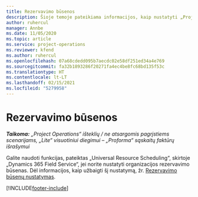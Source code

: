 ```yaml
---
title: Rezervavimo būsenos
description: Šioje temoje pateikiama informacijos, kaip nustatyti „Project Operations” rezervavimo būsenas, nuoroda.
author: ruhercul
manager: Annbe
ms.date: 11/05/2020
ms.topic: article
ms.service: project-operations
ms.reviewer: kfend
ms.author: ruhercul
ms.openlocfilehash: 07a68cdedd095b7aecdc02e58df251ed34a4e769
ms.sourcegitcommit: fa32b1893286f20271fa4ec4be8fc68bd135f53c
ms.translationtype: HT
ms.contentlocale: lt-LT
ms.lasthandoff: 02/15/2021
ms.locfileid: "5279958"
---
```

# <a name="booking-statuses"></a>Rezervavimo būsenos

_**Taikoma:** „Project Operations“ išteklių / ne atsargomis pagrįstiems scenarijams, „Lite“ visuotiniui diegimui – „Proforma“ sąskaitų faktūrų išrašymui_

Galite naudoti funkcijas, pateiktas „Universal Resource Scheduling“, skirtoje „Dynamics 365 Field Service“, jei norite nustatyti organizacijos rezervavimo būsenas. Dėl informacijos, kaip užbaigti šį nustatymą, žr. [Rezervavimo būsenų nustatymas](https://docs.microsoft.com/dynamics365/field-service/set-up-booking-statuses).


[!INCLUDE[footer-include](../includes/footer-banner.md)]